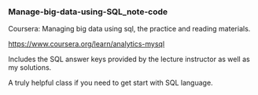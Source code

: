 ### Manage-big-data-using-SQL_note-code
Coursera: Managing big data using sql, the practice and reading materials.

https://www.coursera.org/learn/analytics-mysql

Includes the SQL answer keys provided by the lecture instructor as well as my solutions.

A truly helpful class if you need to get start with SQL language.
